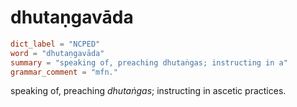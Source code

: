# dhutaṇgavāda

``` toml
dict_label = "NCPED"
word = "dhutaṇgavāda"
summary = "speaking of, preaching dhutaṅgas; instructing in a"
grammar_comment = "mfn."
```

speaking of, preaching *dhutaṅgas*; instructing in ascetic practices.

